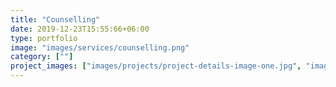 ```yaml
---
title: "Counselling"
date: 2019-12-23T15:55:66+06:00
type: portfolio
image: "images/services/counselling.png"
category: [""]
project_images: ["images/projects/project-details-image-one.jpg", "images/projects/project-details-image-two.jpg"]
---
```


